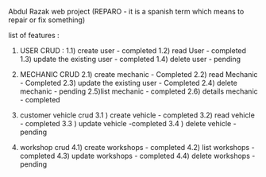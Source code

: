Abdul Razak web project  (REPARO - it is a spanish term which means to repair or fix something)

list of features :

1) USER CRUD :
1.1) create user  - completed 
1.2) read User  - completed 
1.3) update the existing user - completed 
1.4) delete user - pending 

2) MECHANIC CRUD
2.1) create mechanic - Completed
2.2) read Mechanic - Completed
2.3) update the existing user - Completed
2.4) delete mechanic  - pending
2.5)list mechanic - completed
2.6) details mechanic - completed

3) customer vehicle crud 
3.1 ) create vehicle - completed 
3.2) read vehicle - completed
3.3 ) update vehicle -completed
3.4 ) delete vehicle - pending 

4) workshop crud 
4.1) create workshops - completed 
4.2) list workshops - completed 
4.3) update workshops - completed 
4.4) delete workshops - pending 

